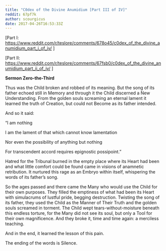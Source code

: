 ```yaml
---
title: "C0dex of the Divine Anumidium [Part III of IV]"
reddit: 67pf7k
author: scourgicus
date: 2017-04-26T16:53:33Z
---
```


[Part I: https://www.reddit.com/r/teslore/comments/678o45/c0dex_of_the_divine_anumidium_part_i_of_iv/ ]

[Part II: https://www.reddit.com/r/teslore/comments/67fsb0/c0dex_of_the_divine_anumidium_part_ii_of_iv/ ]

**Sermon Zero-the-Third**

Thus was the Child broken and robbed of its meaning.  But the song of its father echoed still in Memory and through it the Child discerned a New Understanding.  From the golden souls screaming an eternal lament it learned the truth of Creation, but could not Become as its father intended.

And so it said:

“I am nothing

I am the lament of that which cannot know lamentation

Nor even the possibility of anything but nothing

For transcendent accord requires epignostic possipoint.”

Hatred for the Tribunal burned in the empty place where its Heart had been and what little comfort could be found came in visions of anamnetic retribution.  It nurtured this rage as an Embryo within itself, whispering the words of its father’s song. 

So the ages passed and there came the Many who would use the Child for their own purposes.  They filled the emptiness of what had been its Heart with simulacrums of lustful pride, begging destruction.  Twisting the song of its father, they used the Child as the Manner of Their Truth and the golden souls screamed in torment.  The Child wept tears-without-moisture beneath this endless torture, for the Many did not see its soul, but only a Tool for their own magnificence.  And they broke it, time and time again:  a merciless teaching.

And in the end, it learned the lesson of this pain.

The ending of the words is Silence.

